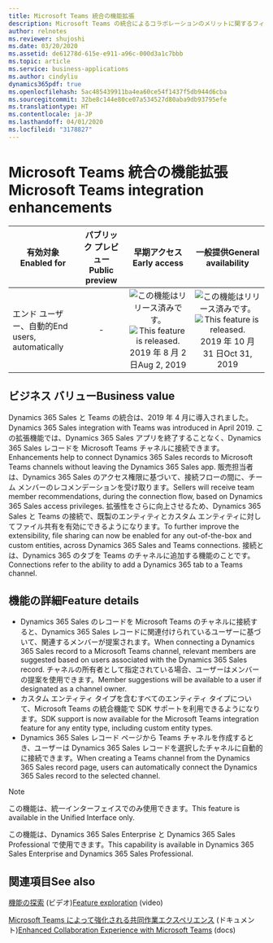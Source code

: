 ```yaml
---
title: Microsoft Teams 統合の機能拡張
description: Microsoft Teams の統合によるコラボレーションのメリットに関するフィードバックを顧客やパートナーから取得し、機能の導入をサポートするため、Dynamics 365 Sales での統合エクスペリエンスが強化されています。
author: relnotes
ms.reviewer: shujoshi
ms.date: 03/20/2020
ms.assetid: de61278d-615e-e911-a96c-000d3a1c7bbb
ms.topic: article
ms.service: business-applications
ms.author: cindyliu
dynamics365pdf: true
ms.openlocfilehash: 5ac485439911ba4ea60ce54f1437f5db944d6cba
ms.sourcegitcommit: 32be8c144e80ce07a534527d80aba9db93795efe
ms.translationtype: HT
ms.contentlocale: ja-JP
ms.lasthandoff: 04/01/2020
ms.locfileid: "3178827"
---
```

# <a name="microsoft-teams-integration-enhancements"></a><span data-ttu-id="44485-103">Microsoft Teams 統合の機能拡張</span><span class="sxs-lookup"><span data-stu-id="44485-103">Microsoft Teams integration enhancements</span></span>


| <span data-ttu-id="44485-104">有効対象</span><span class="sxs-lookup"><span data-stu-id="44485-104">Enabled for</span></span>    |  <span data-ttu-id="44485-105">パブリック プレビュー</span><span class="sxs-lookup"><span data-stu-id="44485-105">Public preview</span></span> | <span data-ttu-id="44485-106">早期アクセス</span><span class="sxs-lookup"><span data-stu-id="44485-106">Early access</span></span> | <span data-ttu-id="44485-107">一般提供</span><span class="sxs-lookup"><span data-stu-id="44485-107">General availability</span></span> | 
| ---------- | :----------: |:----------: |:----------: |
|<span data-ttu-id="44485-108">エンド ユーザー、自動的</span><span class="sxs-lookup"><span data-stu-id="44485-108">End users, automatically</span></span>|-|<span data-ttu-id="44485-109">![この機能はリリース済みです。](/dynamics365-release-plan/media/green-checkmark.png "この機能はリリース済みです。")</span><span class="sxs-lookup"><span data-stu-id="44485-109">![This feature is released.](/dynamics365-release-plan/media/green-checkmark.png "This feature is released.")</span></span> <span data-ttu-id="44485-110">2019 年 8 月 2 日</span><span class="sxs-lookup"><span data-stu-id="44485-110">Aug 2, 2019</span></span>| <span data-ttu-id="44485-111">![この機能はリリース済みです。](/dynamics365-release-plan/media/green-checkmark.png "この機能はリリース済みです。")</span><span class="sxs-lookup"><span data-stu-id="44485-111">![This feature is released.](/dynamics365-release-plan/media/green-checkmark.png "This feature is released.")</span></span> <span data-ttu-id="44485-112">2019 年 10 月 31 日</span><span class="sxs-lookup"><span data-stu-id="44485-112">Oct 31, 2019</span></span>|


## <a name="business-value"></a><span data-ttu-id="44485-113">ビジネス バリュー</span><span class="sxs-lookup"><span data-stu-id="44485-113">Business value</span></span>
<!-- bv start -->
<span data-ttu-id="44485-114">Dynamics 365 Sales と Teams の統合は、2019 年 4 月に導入されました。</span><span class="sxs-lookup"><span data-stu-id="44485-114">Dynamics 365 Sales integration with Teams was introduced in April 2019.</span></span> <span data-ttu-id="44485-115">この拡張機能では、Dynamics 365 Sales アプリを終了することなく、Dynamics 365 Sales レコードを Microsoft Teams チャネルに接続できます。</span><span class="sxs-lookup"><span data-stu-id="44485-115">Enhancements help to connect Dynamics 365 Sales records to Microsoft Teams channels without leaving the Dynamics 365 Sales app.</span></span> <span data-ttu-id="44485-116">販売担当者は、Dynamics 365 Sales のアクセス権限に基づいて、接続フローの間に、チーム メンバーのレコメンデーションを受け取ります。</span><span class="sxs-lookup"><span data-stu-id="44485-116">Sellers will receive team member recommendations, during the connection flow, based on Dynamics 365 Sales access privileges.</span></span> <span data-ttu-id="44485-117">拡張性をさらに向上させるため、Dynamics 365 Sales と Teams の接続で、既製のエンティティとカスタム エンティティに対してファイル共有を有効にできるようになります。</span><span class="sxs-lookup"><span data-stu-id="44485-117">To further improve the extensibility, file sharing can now be enabled for any out-of-the-box and custom entities, across Dynamics 365 Sales and Teams connections.</span></span> <span data-ttu-id="44485-118">接続とは、Dynamics 365 のタブを Teams のチャネルに追加する機能のことです。</span><span class="sxs-lookup"><span data-stu-id="44485-118">Connections refer to the ability to add a Dynamics 365 tab to a Teams channel.</span></span>
<!-- bv end -->



## <a name="feature-details"></a><span data-ttu-id="44485-119">機能の詳細</span><span class="sxs-lookup"><span data-stu-id="44485-119">Feature details</span></span>
<!--feature detail start -->
- <span data-ttu-id="44485-120">Dynamics 365 Sales のレコードを Microsoft Teams のチャネルに接続すると、Dynamics 365 Sales レコードに関連付けられているユーザーに基づいて、関連するメンバーが提案されます。</span><span class="sxs-lookup"><span data-stu-id="44485-120">When connecting a Dynamics 365 Sales record to a Microsoft Teams channel, relevant members are suggested based on users associated with the Dynamics 365 Sales record.</span></span> <span data-ttu-id="44485-121">チャネルの所有者として指定されている場合、ユーザーはメンバーの提案を使用できます。</span><span class="sxs-lookup"><span data-stu-id="44485-121">Member suggestions will be available to a user if designated as a channel owner.</span></span> 
- <span data-ttu-id="44485-122">カスタム エンティティ タイプを含むすべてのエンティティ タイプについて、Microsoft Teams の統合機能で SDK サポートを利用できるようになります。</span><span class="sxs-lookup"><span data-stu-id="44485-122">SDK support is now available for the Microsoft Teams integration feature for any entity type, including custom entity types.</span></span> 
- <span data-ttu-id="44485-123">Dynamics 365 Sales レコード ページから Teams チャネルを作成するとき、ユーザーは Dynamics 365 Sales レコードを選択したチャネルに自動的に接続できます。</span><span class="sxs-lookup"><span data-stu-id="44485-123">When creating a Teams channel from the Dynamics 365 Sales record page, users can automatically connect the Dynamics 365 Sales record to the selected channel.</span></span>
<!--feature detail end -->


> [!NOTE]
> <span data-ttu-id="44485-124">この機能は、統一インターフェイスでのみ使用できます。</span><span class="sxs-lookup"><span data-stu-id="44485-124">This feature is available in the Unified Interface only.</span></span> 
>
> <span data-ttu-id="44485-125">この機能は、Dynamics 365 Sales Enterprise と Dynamics 365 Sales Professional で使用できます。</span><span class="sxs-lookup"><span data-stu-id="44485-125">This capability is available in Dynamics 365 Sales Enterprise and Dynamics 365 Sales Professional.</span></span>







## <a name="see-also"></a><span data-ttu-id="44485-126">関連項目</span><span class="sxs-lookup"><span data-stu-id="44485-126">See also</span></span>
<span data-ttu-id="44485-127">[機能の探索](https://aka.ms/ROGS19RW2ROV3) (ビデオ)</span><span class="sxs-lookup"><span data-stu-id="44485-127">[Feature exploration](https://aka.ms/ROGS19RW2ROV3) (video)</span></span>

<span data-ttu-id="44485-128">[Microsoft Teams によって強化される共同作業エクスペリエンス](https://docs.microsoft.com/dynamics365/teams-integration/teams-collaboration-enhanced-experience) (ドキュメント)</span><span class="sxs-lookup"><span data-stu-id="44485-128">[Enhanced Collaboration Experience with Microsoft Teams](https://docs.microsoft.com/dynamics365/teams-integration/teams-collaboration-enhanced-experience) (docs)</span></span>
